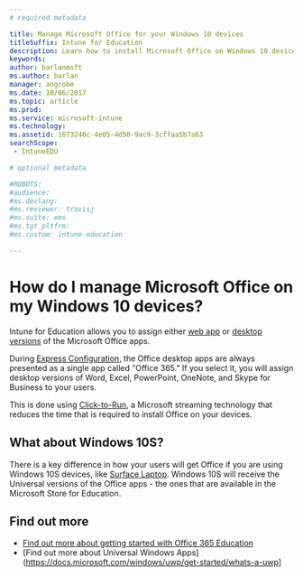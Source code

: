 ```yaml
---
# required metadata

title: Manage Microsoft Office for your Windows 10 devices
titleSuffix: Intune for Education
description: Learn how to install Microsoft Office on Windows 10 devices.
keywords:
author: barlanmsft
ms.author: barlan
manager: angrobe
ms.date: 10/06/2017
ms.topic: article
ms.prod:
ms.service: microsoft-intune
ms.technology:
ms.assetid: 1673246c-4e05-4d50-9ac9-3cffaa5b7a63
searchScope:
 - IntuneEDU

# optional metadata

#ROBOTS:
#audience:
#ms.devlang:
#ms.reviewer: travisj
#ms.suite: ems
#ms.tgt_pltfrm:
#ms.custom: intune-education

---
```


# How do I manage Microsoft Office on my Windows 10 devices?

Intune for Education allows you to assign either [web app](how-to-add-apps.md#add-web-apps) or [desktop versions](how-to-add-apps.md#add-desktop-apps) of the Microsoft Office apps.

During [Express Configuration](what-is-express-configuration.md), the Office desktop apps are always presented as a single app called "Office 365." If you select it, you will assign desktop versions of Word, Excel, PowerPoint, OneNote, and Skype for Business to your users.

This is done using [Click-to-Run](https://technet.microsoft.com/library/jj219427.aspx), a Microsoft streaming technology that reduces the time that is required to install Office on your devices. 

## What about Windows 10S? 

There is a key difference in how your users will get Office if you are using Windows 10S devices, like [Surface Laptop](https://www.microsoft.com/surface/devices/surface-laptop/overview). Windows 10S will receive the Universal versions of the Office apps - the ones that are available in the Microsoft Store for Education. 

## Find out more

- [Find out more about getting started with Office 365 Education](https://support.office.com/article/Get-started-with-Office-365-Education-AB02ABE5-A1EE-458C-B749-5B44416CCF14)
- [Find out more about Universal Windows Apps](https://docs.microsoft.com/windows/uwp/get-started/whats-a-uwp]
